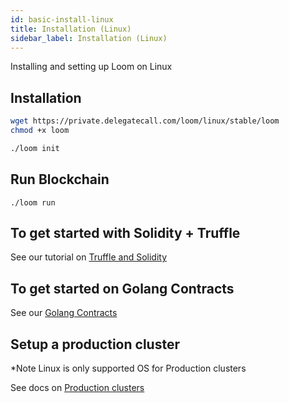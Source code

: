 ```yaml
---
id: basic-install-linux
title: Installation (Linux)
sidebar_label: Installation (Linux)
---
```


Installing and setting up Loom on Linux

## Installation

```bash
wget https://private.delegatecall.com/loom/linux/stable/loom
chmod +x loom

./loom init
```

## Run Blockchain

    ./loom run
    

## To get started with Solidity + Truffle

See our tutorial on [Truffle and Solidity](truffle-deploy.html)

## To get started on Golang Contracts

See our [Golang Contracts](prereqs.html)

## Setup a production cluster

*Note Linux is only supported OS for Production clusters

See docs on [Production clusters](multi-node-deployment.html)